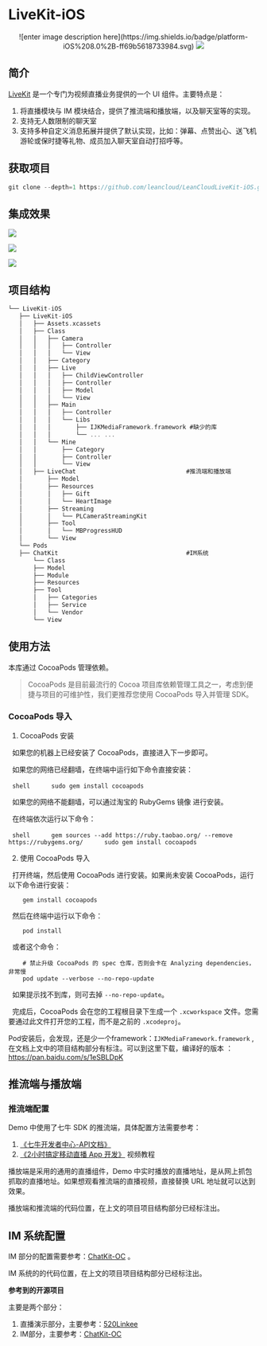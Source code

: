 # LiveKit-iOS

<p align="center">
![enter image description here](https://img.shields.io/badge/platform-iOS%208.0%2B-ff69b5618733984.svg) 
<a href="https://github.com/leancloud/ChatKit-OC/blob/master/LICENSE"><img src="https://img.shields.io/badge/license-MIT-green.svg?style=flat"></a>
</a>

## 简介

 [LiveKit](https://github.com/leancloud/LeanCloudLiveKit-iOS) 是一个专门为视频直播业务提供的一个 UI 组件。主要特点是：
 
   1. 将直播模块与 IM 模块结合，提供了推流端和播放端，以及聊天室等的实现。
   2. 支持无人数限制的聊天室 
   3. 支持多种自定义消息拓展并提供了默认实现，比如：弹幕、点赞出心、送飞机游轮或保时捷等礼物、成员加入聊天室自动打招呼等。   
   

## 获取项目

 ```Objective-C
git clone --depth=1 https://github.com/leancloud/LeanCloudLiveKit-iOS.git
 ```

## 集成效果

![](http://ww2.sinaimg.cn/large/72f96cbajw1f7q9sn89lzg20nl0l9b2a.gif)

![](http://ww2.sinaimg.cn/large/72f96cbajw1f7q9sdezf9g20nl0l9kjn.gif)

![](http://ww1.sinaimg.cn/large/72f96cbajw1f7q8zdrdpgg20nl0km7wk.gif)

## 项目结构

 ```Objective-C
└── LiveKit-iOS
    ├── LiveKit-iOS
    │   ├── Assets.xcassets
    │   ├── Class
    │   │   ├── Camera
    │   │   │   ├── Controller
    │   │   │   └── View
    │   │   ├── Category
    │   │   ├── Live
    │   │   │   ├── ChildViewController
    │   │   │   ├── Controller
    │   │   │   ├── Model
    │   │   │   └── View
    │   │   ├── Main
    │   │   │   ├── Controller
    │   │   │   └── Libs
    │   │   │       ├── IJKMediaFramework.framework #缺少的库
    │   │   │       └── ... ...
    │   │   └── Mine
    │   │       ├── Category
    │   │       ├── Controller
    │   │       └── View
    │   ├── LiveChat                               #推流端和播放端
    │       ├── Model
    │       ├── Resources
    │       │   ├── Gift
    │       │   └── HeartImage
    │       ├── Streaming
    │       │   └── PLCameraStreamingKit
    │       ├── Tool
    │       │   └── MBProgressHUD
    │       └── View
    └── Pods
    ├── ChatKit                                    #IM系统
        └── Class
        ├── Model
        ├── Module
        ├── Resources
        ├── Tool
        │   ├── Categories
        │   ├── Service
        │   └── Vendor
        └── View
 ```

## 使用方法

本库通过 CocoaPods 管理依赖。

> CocoaPods 是目前最流行的 Cocoa 项目库依赖管理工具之一，考虑到便捷与项目的可维护性，我们更推荐您使用 CocoaPods 导入并管理 SDK。

### CocoaPods 导入

 1. CocoaPods 安装

  如果您的机器上已经安装了 CocoaPods，直接进入下一步即可。

  如果您的网络已经翻墙，在终端中运行如下命令直接安装：

  ```shell
     sudo gem install cocoapods
  ```

   如果您的网络不能翻墙，可以通过淘宝的 RubyGems 镜像 进行安装。

   在终端依次运行以下命令：

  ```shell
     gem sources --add https://ruby.taobao.org/ --remove https://rubygems.org/
     sudo gem install cocoapods
  ```

 2. 使用 CocoaPods 导入

   打开终端，然后使用 CocoaPods 进行安装。如果尚未安装 CocoaPods，运行以下命令进行安装：

 ```shell
    gem install cocoapods
 ```

   然后在终端中运行以下命令：

 ```shell
    pod install
 ```

  或者这个命令：

 ```shell
    # 禁止升级 CocoaPods 的 spec 仓库，否则会卡在 Analyzing dependencies，非常慢
    pod update --verbose --no-repo-update
 ```

  如果提示找不到库，则可去掉 `--no-repo-update`。

  完成后，CocoaPods 会在您的工程根目录下生成一个 `.xcworkspace` 文件。您需要通过此文件打开您的工程，而不是之前的 `.xcodeproj`。


Pod安装后，会发现，还是少一个framework：`IJKMediaFramework.framework` ,在文档上文中的项目结构部分有标注。可以到这里下载，编译好的版本 ：https://pan.baidu.com/s/1eSBLDpK

## 推流端与播放端

### 推流端配置

Demo 中使用了七牛 SDK 的推流端，具体配置方法需要参考：
 
  1. [《七牛开发者中心-API文档》]( http://developer.qiniu.com/article/index.html#pili-api-handbook ) 
  2. [《2小时搞定移动直播 App 开发》](http://www.imooc.com/learn/707?sukey=f740b693ad416b27703fbe1bfb6cc97b973f0a33f4b940c57d8ba98cf76ac97363149884f0b55604da9f6135c6942f40) 视频教程
  
播放端是采用的通用的直播组件，Demo 中实时播放的直播地址，是从网上抓包抓取的直播地址。如果想观看推流端的直播视频，直接替换 URL 地址就可以达到效果。

播放端和推流端的代码位置，在上文的项目项目结构部分已经标注出。

## IM 系统配置

IM 部分的配置需要参考：[ChatKit-OC](https://github.com/leancloud/ChatKit-OC) 。

IM 系统的的代码位置，在上文的项目项目结构部分已经标注出。

**参考到的开源项目**

主要是两个部分：

 1. 直播演示部分，主要参考：[520Linkee](https://github.com/GrayJIAXU/520Linkee)   
 2. IM部分，主要参考：[ChatKit-OC](https://github.com/leancloud/ChatKit-OC) 


